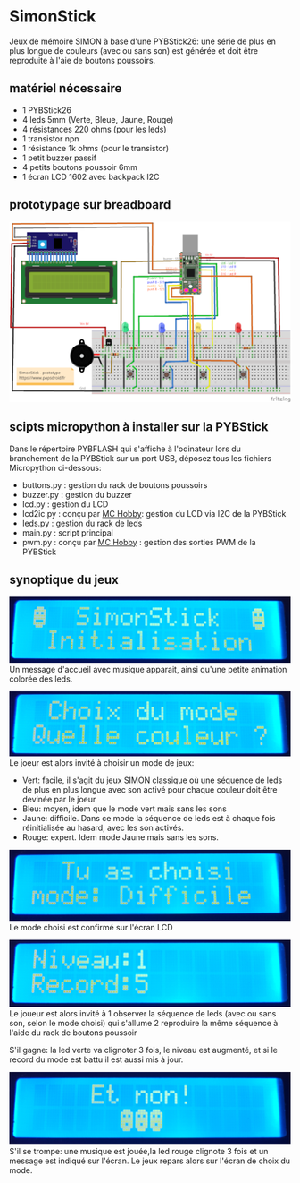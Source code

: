 # SimonStick
Jeux de mémoire SIMON à base d'une PYBStick26: une série de plus en plus longue de couleurs (avec ou sans son) est générée et doit être reproduite à l'aie de boutons poussoirs.

## matériel nécessaire
* 1 PYBStick26
* 4 leds 5mm (Verte, Bleue, Jaune, Rouge)
* 4 résistances 220 ohms (pour les leds)
* 1 transistor npn
* 1 résistance 1k ohms (pour le transistor)
* 1 petit buzzer passif
* 4 petits boutons poussoir 6mm
* 1 écran LCD 1602 avec backpack I2C

## prototypage sur breadboard

![prototype breadbaord](_docs/SimonStick26_bb.png)

## scipts micropython à installer sur la PYBStick
Dans le répertoire PYBFLASH qui s'affiche à l'odinateur lors du branchement de la PYBStick sur un port USB, déposez tous les fichiers Micropython ci-dessous:
* buttons.py : gestion du rack de boutons poussoirs
* buzzer.py  : gestion du buzzer
* lcd.py     : gestion du LCD
* lcd2ic.py  : conçu par [MC Hobby](https://github.com/mchobby/pyboard-driver/tree/master/PYBStick): gestion du LCD via I2C de la PYBStick
* leds.py    : gestion du rack de leds
* main.py    : script principal 
* pwm.py     : conçu par [MC Hobby](https://github.com/mchobby/pyboard-driver/tree/master/PYBStick) : gestion des sorties PWM de la PYBStick


## synoptique du jeux
![intro](_docs/Ecran_01_accueil.png)
Un message d'accueil avec musique apparait, ainsi qu'une petite animation colorée des leds.


![choix mode](_docs/Ecran_02_mode.png)
Le joeur est alors invité à choisir un mode de jeux:
* Vert: facile, il s'agit du jeux SIMON classique où une séquence de leds de plus en plus longue avec son activé pour chaque couleur doit être devinée par le joeur
* Bleu: moyen, idem que le mode vert mais sans les sons
* Jaune: difficile. Dans ce mode la séquence de leds est à chaque fois réinitialisée au hasard, avec les son activés.
* Rouge: expert. Idem mode Jaune mais sans les sons.


![confirmation](_docs/Ecran_03_modeChoisi.png)
Le mode choisi est confirmé sur l'écran LCD


![confirmation](_docs/Ecran_04_niveau.png)
Le joueur est alors invité à 
1 observer la séquence de leds (avec ou sans son, selon le mode choisi) qui s'allume
2 reproduire la même séquence à l'aide du rack de boutons poussoir

S'il gagne: la led verte va clignoter 3 fois, le niveau est augmenté, et si le record du mode est battu il est aussi mis à jour.


![loose](_docs/Ecran_05_loose.png)
S'il se trompe: une musique est jouée,la led rouge clignote 3 fois et un message est indiqué sur l'écran. Le jeux repars alors sur l'écran de choix du mode.




